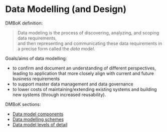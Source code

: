 # Data Modelling (and Design)

DMBoK definition:

> Data modeling is the process of discovering, analyzing, and scoping data requirements,  
> and then representing and communicating these data requirements in a precise form called the *data model*.

Goals/aims of data modelling:
- to confirm and document an understanding of different perspectives, leading to application that more closely align with current and future business requirements
- to support master data management and data governance
- to lower costs of maintaining/extending existing systems and building new systems (through increased reusability).

DMBoK sections:
- [Data model components](DMBoK-data_model_components.md)
- [Data modelling schemes](DMBoK-data_modeling_schemes.md)
- [Data model levels of detail](DMBoK-data_model_levels.md)
